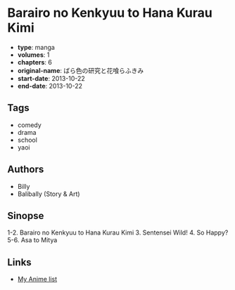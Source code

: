 # Barairo no Kenkyuu to Hana Kurau Kimi

-   **type**: manga
-   **volumes**: 1
-   **chapters**: 6
-   **original-name**: ばら色の研究と花喰らふきみ
-   **start-date**: 2013-10-22
-   **end-date**: 2013-10-22

## Tags

-   comedy
-   drama
-   school
-   yaoi

## Authors

-   Billy
-   Balibally (Story & Art)

## Sinopse

1-2. Barairo no Kenkyuu to Hana Kurau Kimi 3. Sentensei Wild! 4. So Happy?
5-6. Asa to Mitya

## Links

-   [My Anime list](https://myanimelist.net/manga/114268/Barairo_no_Kenkyuu_to_Hana_Kurau_Kimi)
